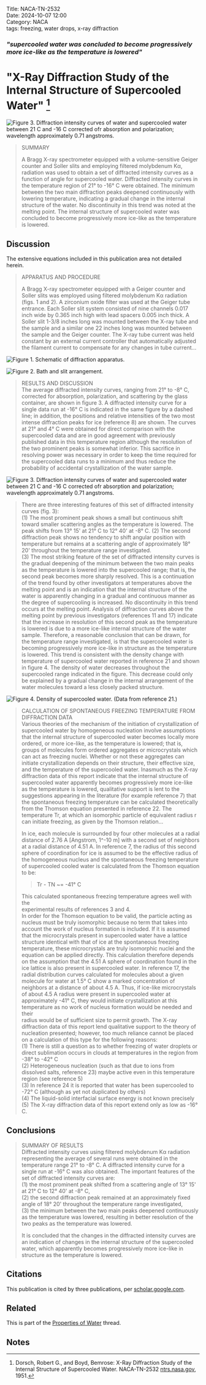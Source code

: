 Title: NACA-TN-2532   
Date: 2024-10-07 12:00  
Category: NACA  
tags: freezing, water drops, x-ray diffraction  

### _"supercooled water was concluded to become progressively more ice-like as the temperature is lowered"_  

# "X-Ray Diffraction Study of the Internal Structure of Supercooled Water" [^1]  

![Figure 3. Diffraction intensity curves of water and supercooled water between 21 C and -16 C corrected ofr absorption and polarization; wavelength approximately 0.71 angstroms.](/images%2FNACA-TN-2532%2FFigure%203.png)  

>SUMMARY  
> 
>A Bragg X-ray spectrometer equipped with a volume-sensitive Geiger 
counter and Soller slits and employing filtered molybdenum Kα, radiation 
was used to obtain a set of diffracted intensity curves as a function 
of angle for supercooled water. Diffracted intensity curves in 
the temperature region of 21° to -16° C were obtained. The minimum
between the two main diffraction peaks deepened continuously with 
lowering temperature, indicating a gradual change in the internal 
structure of the water. No discontinuity in this trend was noted at 
the melting point. The internal structure of supercooled water was
concluded to become progressively more ice-like as the temperature 
is lowered.

## Discussion  

The extensive equations included in this publication area not detailed herein.  

>APPARATUS AND PROCEDURE  
> 
>A Bragg X-ray spectrometer equipped with a Geiger counter and 
Soller slits was employed using filtered molybdenum Kα radiation 
(figs. 1 and 2). A zirconium oxide filter was used at the Geiger tube 
entrance. Each Soller slit system consisted of nine channels 0.017 
inch wide by 0.365 inch high with lead spacers 0.005 inch thick. A
Soller slit 1-3/8 inches long was mounted between the X-ray tube and the
sample and a similar one 22 inches long was mounted between the sample 
and the Geiger counter. The X-ray tube current was held constant by 
an external current controller that automatically adjusted the filament 
current to compensate for any changes in tube current...

![Figure 1. Schematic of diffraction apparatus.](/images%2FNACA-TN-2532%2FFigure%201.png)  

![Figure 2. Bath and slit arrangement.](/images%2FNACA-TN-2532%2FFigure%202.png)  

>RESULTS AND DISCUSSION  
The average diffracted intensity curves, ranging from 21° to -8° C, 
corrected for absorption, polarization, and scattering by the glass 
container, are shown in figure 3. A diffracted intensity curve for a 
single data run at -16° C is indicated in the same figure by a dashed 
line; in addition, the positions and relative intensities of the two 
most intense diffraction peaks for ice (reference 8) are shown. The 
curves at 21° and 4° C were obtained for direct comparison with the
supercooled data and are in good agreement with previously published 
data in this temperature region although the resolution of the two 
prominent peaks is somewhat inferior. This sacrifice in resolving 
power was necessary in order to keep the time required for the supercooled 
data runs to a minimum and thus reduce the probability of 
accidental crystallization of the water sample.   

![Figure 3. Diffraction intensity curves of water and supercooled water between 21 C and -16 C corrected ofr absorption and polarization; wavelength approximately 0.71 angstroms.](/images%2FNACA-TN-2532%2FFigure%203.png)  

>There are three interesting features of this set of diffracted
intensity curves (fig. 3):  
> (1) The most prominent peak shows a 
small but continuous shift toward smaller scattering angles as the
temperature is lowered. The peak shifts from 13° 15' at 21° C to 
12° 40' at -8° C.
> (2) The second diffraction peak shows no tendency
to shift angular position with temperature but remains at a scattering 
angle of approximately 18° 20' throughout the temperature range investigated.  
>(3) The most striking feature of the set of diffracted intensity 
curves is the gradual deepening of the minimum between the two main 
peaks as the temperature is lowered into the supercooled range; that is, 
the second peak becomes more sharply resolved. This is a continuation 
of the trend found by other investigators at temperatures above the 
melting point and is an indication that the internal structure of the 
water is apparently changing in a gradual and continuous manner as the 
degree of supercooling is increased. No discontinuity in this trend 
occurs at the melting point. Analysis of diffraction curves above the 
melting point by previous investigators (references 11 and 17) indicate 
that the increase in resolution of this second peak as the temperature 
is lowered is due to a more ice-like internal structure of the water 
sample. Therefore, a reasonable conclusion that can be drawn, for the 
temperature range investigated, is that the supercooled water is becoming 
progressively more ice-like in structure as the temperature is 
lowered. This trend is consistent with the density change with temperature 
of supercooled water reported in reference 21 and shown in figure 4. 
The density of water decreases throughout the supercooled range indicated 
in the figure. This decrease could only be explained by a gradual 
change in the internal arrangement of the water molecules toward a
less closely packed structure.

![Figure 4. Density of supercooled water. (Data from reference 21.)](/images%2FNACA-TN-2532%2FFigure%204.png)  

>CALCULATION OF SPONTANEOUS FREEZING TEMPERATURE FROM DIFFRACTION DATA  
Various theories of the mechanism of the initiation of crystallization 
of supercooled water by homogeneous nucleation involve assumptions 
that the internal structure of supercooled water becomes locally more 
ordered, or more ice-like, as the temperature is lowered; that is, 
groups of molecules form ordered aggregates or microcrystals which
can act as freezing nuclei. Whether or not these aggregates can 
initiate crystallization depends on their structure, their effective 
size, and the temperature of the supercooled water. Inasmuch as the 
X-ray diffraction data of this report indicate that the internal 
structure of supercooled water apparently becomes progressively more 
ice-like as the temperature is lowered, qualitative support is lent
to the suggestions appearing in the literature (for example reference 7) 
that the spontaneous freezing temperature can be calculated theoretically 
from the Thomson equation presented in reference 22. The 
temperature Tr, at which an isomorphic particle of equivalent radius
r can initiate freezing, as given by the Thomson relation...
> 
>In ice, each molecule is surrounded by four other molecules at a 
radial distance of 2.76 A [Angstrom, 1^-10 m] with a second set of neighbors at a radial 
distance of 4.51 A. In reference 7, the radius of this second sphere of 
coordination for ice is assumed to be the effective radius of the 
homogeneous nucleus and the spontaneous freezing temperature of supercooled 
cooled water is calculated from the Thomson equation to be:  
>>Tr - TN ~= -41° C
>
>This calculated spontaneous freezing temperature agrees well with the  
experimental results of references 3 and 4.  
In order for the Thomson equation to be valid, the particle 
acting as nucleus must be truly isomorphic because no term that takes 
into account the work of nucleus formation is included. If it is 
assumed that the microcrystals present in supercooled water have a 
lattice structure identical with that of ice at the spontaneous 
freezing temperature, these microcrystals are truly isomorphic nuclei 
and the equation can be applied directly. This calculation therefore 
depends on the assumption that the 4.51 A sphere of coordination found 
in the ice lattice is also present in supercooled water. In reference 17, 
> the radial distribution curves calculated for molecules about 
a given molecule for water at 1.5° C show a marked concentration of 
neighbors at a distance of about 4.5 A. Thus, if ice-like microcrystals 
of about 4.5 A radius were present in supercooled water at 
approximately -41° C, they would initiate crystallization at this 
temperature as no work of nucleus formation would be needed and their  
radius would be of sufficient size to permit growth.
The X-ray diffraction data of this report lend qualitative support 
to the theory of nucleation presented; however, too much reliance cannot 
be placed on a calculation of this type for the following
reasons:  
(1) There is still a question as to whether freezing of water 
droplets or direct sublimation occurs in clouds at temperatures in the 
region from -38° to -42° C  
(2) Heterogeneous nucleation (such as that due to ions from 
dissolved salts, reference 23) maybe active even in this temperature 
region (see reference 5)  
(3) In reference 24 it is reported that water has been supercooled 
to -72° C (although as yet not duplicated by others)  
(4) The liquid-solid interfacial surface energy is not known precisely    
(5) The X-ray diffraction data of this report extend only as low 
as -16° C.  

## Conclusions  

>SUMMARY OF RESULTS  
Diffracted intensity curves using filtered molybdenum Kα
radiation representing the average of several runs were obtained in the 
temperature range 21° to -8° C. A diffracted intensity curve for a
single run at -16° C was also obtained. The important features of the 
set of diffracted intensity curves are:  
> (1) the most prominent peak 
shifted from a scattering angle of 13° 15' at 21° C to 12° 40' at
-8° C,  
> (2) the second diffraction peak remained at an approximately fixed 
angle of 18° 20' throughout the temperature range investigated,  
> (3) the 
minimum between the two main peaks deepened continuously as the temperature 
was lowered, resulting in better resolution of the two peaks as
the temperature was lowered.  
> 
>It is concluded that the changes in the diffracted intensity curves 
are an indication of changes in the internal structure of the supercooled 
water, which apparently becomes progressively more ice-like in 
structure as the temperature is lowered.

## Citations  

This publication is cited by three publications, per [scholar.google.com](https://scholar.google.com/scholar?hl=en&as_sdt=0%2C48&q=X-Ray+Diffraction+Study+of+the+Internal+Structure+of+Supercooled+Water&btnG=).  

## Related  

This is part of the [Properties of Water]({filename}Properties%20of%20water.md) thread.  

## Notes  

[^1]: Dorsch, Robert G., and Boyd, Bemrose: X-Ray Diffraction Study of the Internal Structure of Supercooled Water. NACA-TN-2532 [ntrs.nasa.gov](https://ntrs.nasa.gov/citations/19810068643), 1951.  
